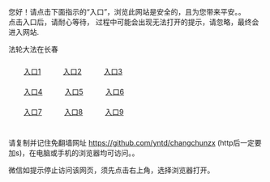 您好！请点击下面指示的“入口”，浏览此网站是安全的，且为您带来平安。。 <br/>
点击入口后，请耐心等待， 过程中可能会出现无法打开的提示，请忽略，最终会进入网站. </br>

法轮大法在长春<br/>
<div style="padding:10px"><a style="margin:20px" target="_blank" href="https://d2w0h2yyjcob52.cloudfront.net/2Qpsp?rxvavo" id="ccLink1" rel="nofollow">入口1</a> <a target="_blank" style="margin:20px" href="https://dg1elu72wblvr.cloudfront.net/2Qpsp?sgmilr" id="ccLink2" rel="nofollow">入口2</a> <a style="margin:20px" target="_blank" href="https://d2d7ya3a3v4xok.cloudfront.net/2Qpsp?iqoeja" id="ccLink3" rel="nofollow">入口3</a></div>

<div style="padding:10px" ><a style="margin:20px" target="_blank" href="https://d2w0h2yyjcob52.cloudfront.net/2Qpsp?rxvavo" id="ccLink4" rel="nofollow">入口4</a> <a style="margin:20px" href="https://dg1elu72wblvr.cloudfront.net/2Qpsp?sgmilr" target="_blank" id="ccLink5" rel="nofollow">入口5</a> <a style="margin:20px" href="https://d2d7ya3a3v4xok.cloudfront.net/2Qpsp?iqoeja" target="_blank" id="ccLink6" rel="nofollow">入口6</a></div>

<div style="padding:10px"><a style="margin:20px" target="_blank" href="https://d2w0h2yyjcob52.cloudfront.net/2Qpsp?rxvavo" id="ccLink7" rel="nofollow">入口7</a> <a style="margin:20px" href="https://dg1elu72wblvr.cloudfront.net/2Qpsp?sgmilr" target="_blank" id="ccLink8" rel="nofollow">入口8</a> <a style="margin:20px" target="_blank" href="https://d2d7ya3a3v4xok.cloudfront.net/2Qpsp?iqoeja" id="ccLink9" rel="nofollow">入口9</a></div>

<br/>



请复制并记住免翻墙网址 https://github.com/yntd/changchunzx (http后一定要加s)，在电脑或手机的浏览器均可访问。。<br/>

微信如提示停止访问该网页，须先点击右上角，选择浏览器打开。
